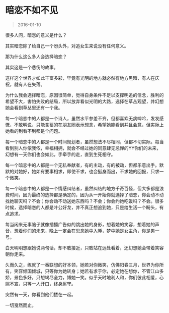 # 暗恋不如不见

> 2016-01-10

很多人问，暗恋的意义是什么？

其实暗恋除了给自己一个盼头外，对追女生来说没有任何意义。

那为什么这么多人会选择暗恋？

其实这是一个悲伤的故事。

这样这个世界才如此丰富多彩，毕竟有光明的地方就必然有地方黑暗，有人在庆祝，就有人在失落。

为什么我会选择暗恋，原因很简单，觉得自身条件不足以支撑明追的信念，胜利的希望不大，害怕失败的结局，所以放弃看似光明的大路，选择在草丛观望，并幻想她会看到草丛里还有一个我。

每一个暗恋中的人都是一个诗人，虽然水平参差不齐，但都喜欢无病呻吟，发发感慨，不敢明说，只能含蓄的在朋友圈表示想念，希望她能看到并且会意，但实际上她看的到看不到都是个问题。

每一个暗恋中的人都是一个时间规划者，虽然想法不尽相同，但都不切实际。每当看到别人你侬我侬，幸福相拥，就会不经过她的同意肆无忌惮的YY你们的未来，幻想有一天你们也会如此，手牵手的走，直到生死相守。

每一个暗恋中的人都是一个无私奉献者，有的主动，有的被动，但都乐意出手。默默的对她好，她如有要事相求，即使不求，也会挺身而出，不求她的回报，只求一个微笑。

每一个暗恋中的人都是一个情感纠结者，虽然纠结的地方千奇百怪，但大多都是浪费时间，因为最终的选择都是确定的，因为从一开始你就选择了暗恋，你会动不动找她聊天吗？不会；你会动不动送她东西吗？不会；你会约她吃饭吗？不会。很多时候，选择暗恋的人都是叶公好龙，并不真正想追到她，只是给生活一个盼头，有点追求。

每当闲来无事脑子就像插播广告似的跳出她的身影，想着她的笑容，想着她的声音，想着你们的未来，晚上一定会在思念她中入睡，梦中她是女主角，你是男一号。

白天明明想跟她说两句话，却不敢接近，只敢站在远处看着，还幻想她会带着笑容朝你走来。

久而久之，练就了一番联想的好本领，她若对你微笑，仿佛阳春三月，世界为你所有，笑容倾国倾城，只等你为她转身；她若有求于你，必定她在想你，不管江山多娇，景色多好，只想竭尽全力，博她一笑。似乎天时地利人和，你们彼此相爱，心照不宣，只等一人开口，终身厮守。

突然有一天，你看到他们搂在一起。

一切戛然而止。
